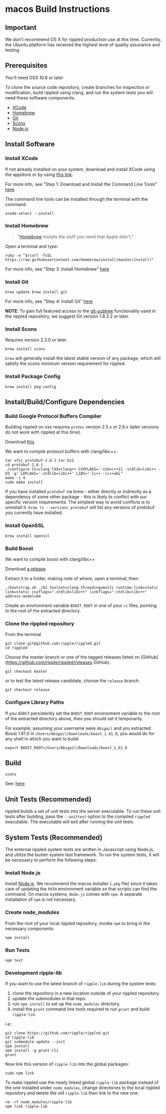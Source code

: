# macos Build Instructions

## Important

We don't recommend OS X for rippled production use at this time. Currently, the
Ubuntu platform has received the highest level of quality assurance and
testing.

## Prerequisites

You'll need OSX 10.8 or later

To clone the source code repository, create branches for inspection or
modification, build rippled using clang, and run the system tests you will need
these software components:

* [XCode](https://developer.apple.com/xcode/)
* [Homebrew](http://brew.sh/)
* [Git](http://git-scm.com/)
* [Scons](http://www.scons.org/)
* [Node.js](http://nodejs.org/download/)

## Install Software

### Install XCode

If not already installed on your system, download and install XCode using the
appstore or by using [this link](https://developer.apple.com/xcode/).

For more info, see "Step 1: Download and Install the Command Line Tools"
[here](http://www.moncefbelyamani.com/how-to-install-xcode-homebrew-git-rvm-ruby-on-mac)

The command line tools can be installed through the terminal with the command:

```
xcode-select --install
```

### Install Homebrew

> "[Homebrew](http://brew.sh/) installs the stuff you need that Apple didn’t."

Open a terminal and type:

```
ruby -e "$(curl -fsSL https://raw.githubusercontent.com/Homebrew/install/master/install)"
```

For more info, see "Step 3: Install Homebrew"
[here](http://www.moncefbelyamani.com/how-to-install-xcode-homebrew-git-rvm-ruby-on-mac)

### Install Git

```
brew update brew install git
```

For more info, see "Step 4: Install Git"
[here](http://www.moncefbelyamani.com/how-to-install-xcode-homebrew-git-rvm-ruby-on-mac)

**NOTE**: To gain full featured access to the
[git-subtree](http://blogs.atlassian.com/2013/05/alternatives-to-git-submodule-git-subtree/)
functionality used in the rippled repository, we suggest Git version 1.8.3.2 or
later.

### Install Scons

Requires version 2.3.0 or later

```
brew install scons
```

`brew` will generally install the latest stable version of any package, which
will satisfy the scons minimum version requirement for rippled.

### Install Package Config

```
brew install pkg-config
```

## Install/Build/Configure Dependencies

### Build Google Protocol Buffers Compiler

Building rippled on osx requires `protoc` version 2.5.x or 2.6.x (later versions
do not work with rippled at this time).

Download [this](https://github.com/google/protobuf/releases/download/v2.6.1/protobuf-2.6.1.tar.bz2)

We want to compile protocol buffers with clang/libc++:

```
tar xfvj protobuf-2.6.1.tar.bz2
cd protobuf-2.6.1
./configure CC=clang CXX=clang++ CXXFLAGS='-std=c++11 -stdlib=libc++ -O3 -g' LDFLAGS='-stdlib=libc++' LIBS="-lc++ -lc++abi"
make -j 4
sudo make install
```

If you have installed `protobuf` via brew - either directly or indirectly as a
dependency of some other package - this is likely to conflict with our specific
version requirements. The simplest way to avoid conflicts is to uninstall it.
`brew ls --versions protobuf` will list any versions of protobuf
you currently have installed.

### Install OpenSSL

```
brew install openssl
```

### Build Boost

We want to compile boost with clang/libc++

Download [a release](https://sourceforge.net/projects/boost/files/boost/1.61.0/boost_1_61_0.tar.bz2)

Extract it to a folder, making note of where, open a terminal, then:

```
./bootstrap.sh ./b2 toolset=clang threading=multi runtime-link=static link=static cxxflags="-stdlib=libc++" linkflags="-stdlib=libc++" address-model=64
```

Create an environment variable `BOOST_ROOT` in one of your `rc` files, pointing
to the root of the extracted directory.

### Clone the rippled repository

From the terminal

```
git clone git@github.com:ripple/rippled.git
cd rippled
```

Choose the master branch or one of the tagged releases listed on
[GitHub](https://github.com/ripple/rippled/releases GitHub).

```
git checkout master
```

or to test the latest release candidate, choose the `release` branch.

```
git checkout release
```

### Configure Library Paths

If you didn't persistently set the `BOOST_ROOT` environment variable to the
root of the extracted directory above, then you should set it temporarily.

For example, assuming your username were `Abigail` and you extracted Boost
1.61.0 in `/Users/Abigail/Downloads/boost_1_61_0`, you would do for any
shell in which you want to build:

```
export BOOST_ROOT=/Users/Abigail/Downloads/boost_1_61_0
```

## Build

```
scons
```

See: [here](https://ripple.com/wiki/Rippled_build_instructions#Building)

## Unit Tests (Recommended)

rippled builds a set of unit tests into the server executable. To run these unit
tests after building, pass the `--unittest` option to the compiled `rippled`
executable. The executable will exit after running the unit tests.

## System Tests (Recommended)

The external rippled system tests are written in Javascript using Node.js, and
utilize the buster system test framework. To run the system tests, it will be
necessary to perform the following steps:

### Install Node.js

Install [Node.js](http://nodejs.org/download/). We recommend the macos
installer (`.pkg` file) since it takes care of updating the `PATH`
environment variable so that scripts can find the command. On macos systems,
`Node.js` comes with `npm`. A separate installation of `npm` is not
necessary.

### Create node_modules

From the root of your local rippled repository, invoke `npm` to
bring in the necessary components:

```
npm install
```

### Run Tests

```
npm test
```

### Development ripple-lib

If you want to use the latest branch of `ripple-lib` during the system tests:

1. clone the repository in a new location outside of your rippled repository.
2. update the submodules in that repo.
3. run `npm install` to set up the `node_modules` directory.
4. install the `grunt` command line tools required to run `grunt` and build `ripple-lib`.

i.e.:

```
git clone https://github.com/ripple/rippled.git
cd ripple-lib
git submodule update --init
npm install
npm install -g grunt-cli
grunt
```

Now link this version of `ripple-lib` into the global packages:

```
sudo npm link
```

To make rippled use the newly linked global `ripple-lib` package instead of
the one installed under `node_modules`, change directories to the local
rippled repository and delete the old `ripple-lib` then link to the new
one:

```
rm -rf node_modules/ripple-lib
npm link ripple-lib
```

